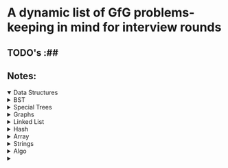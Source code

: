 # A dynamic list of GfG problems-keeping in mind for interview rounds #

## TODO's :##

## Notes: ##
<details open>
    <summary>Data Structures</summary>
    <details>
        <summary>BST</summary>
            <details>
                <summary>1.Intro</summary>
                    1.1 Declare
                    1.2 Insert
                    1.3.1 Delete a node
                    1.3.2 Delete a tree
                    1.4.1 Array to BST
                    1.4.2 BST to array
            </details> 
            <details>
                <summary>2.Traversal</summary>
                    2.1.1 DFS-recursion
                    2.1.2 DFS-1 stack
                    2.1.3 DFS-2 stack
                    2.1.4 DFS-Morris Traversal
                    2.2 BFS
                    2.3 Line By Line BFS
                    2.4 Diagonal BFS
                    2.5 Spiral BFS
                    2.6 Rerse BFS
            </details>     
            <details>
                <summary>3.Const & Conv</summary>
            </details> 
            <details>
                <summary>4.Check & Print</summary>
                is Mirror isFoldable
            </details>      
            <details>
                <summary>5.Summation</summary>
            </details>     
            <details>
                <summary>6.LCA</summary>
            </details> 
            <details>
                <summary>7.Misc</summary>
            </details>                        
    </details>
    <details>
        <summary>Special Trees</summary>
    </details>
    <details>
        <summary>Graphs</summary>
    </details> 
    <details>
        <summary>Linked List</summary>
    </details>
    <details>
        <summary>Hash</summary>
    </details>
    <details>
        <summary>Array</summary>
    </details>
    <details>
        <summary>Strings</summary>
    </details>        
</details>
<details>
    <summary>Algo</summary>
</details>     
<details>
    <summary></summary>
</details>      